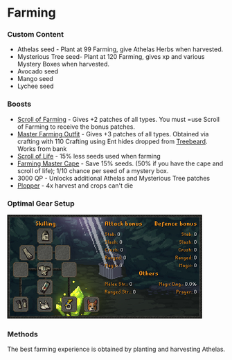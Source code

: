 # Farming

### Custom Content

* Athelas seed - Plant at 99 Farming, give Athelas Herbs when harvested.
* Mysterious Tree seed- Plant at 120 Farming, gives xp and various Mystery Boxes when harvested.
* Avocado seed
* Mango seed
* Lychee seed

### Boosts

* [Scroll of Farming](dungeoneering-training/dg-rewards.md#buyable-boosts-utility) - Gives +2 patches of all types. You must =use Scroll of Farming to receive the bonus patches.
* [Master Farming Outfit](../custom-items/equippables.md#master-farmer-outfit) - Gives +3 patches of all types. Obtained via crafting with 110 Crafting using Ent hides dropped from [Treebeard](../bosses/demi-bosses/treebeard.md). Works from bank
* [Scroll of Life](dungeoneering-training/dg-rewards.md#buyable-boosts-utility) - 15% less seeds used when farming
* [Farming Master Cape](../custom-items/equippables.md#master-capes) - Save 15% seeds. (50% if you have the cape and scroll of life); 1/10 chance per seed of a mystery box.
* 3000 QP - Unlocks additional Athelas and Mysterious Tree patches
* [Plopper](../custom-items/pets.md#miscellaneous-pets) - 4x harvest and crops can't die

### Optimal Gear Setup

![](<../.gitbook/assets/image (15).png>)

### Methods

The best farming experience is obtained by planting and harvesting Athelas.&#x20;

